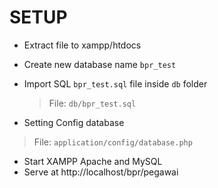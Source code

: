# SETUP
- Extract file to xampp/htdocs
- Create new database name `bpr_test`
- Import SQL `bpr_test.sql` file inside `db` folder
  > File: `db/bpr_test.sql`

- Setting Config database
 > File: `application/config/database.php`

- Start XAMPP Apache and MySQL
- Serve at http://localhost/bpr/pegawai